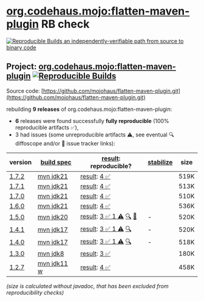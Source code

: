 [org.codehaus.mojo:flatten-maven-plugin](https://central.sonatype.com/artifact/org.codehaus.mojo/flatten-maven-plugin/versions) RB check
=======

[![Reproducible Builds](https://reproducible-builds.org/images/logos/rb.svg) an independently-verifiable path from source to binary code](https://reproducible-builds.org/)

## Project: [org.codehaus.mojo:flatten-maven-plugin](https://central.sonatype.com/artifact/org.codehaus.mojo/flatten-maven-plugin/versions) [![Reproducible Builds](https://img.shields.io/endpoint?url=https://raw.githubusercontent.com/jvm-repo-rebuild/reproducible-central/master/content/org/codehaus/mojo/flatten-maven-plugin/badge.json)](https://github.com/jvm-repo-rebuild/reproducible-central/blob/master/content/org/codehaus/mojo/flatten-maven-plugin/README.md)

Source code: [https://github.com/mojohaus/flatten-maven-plugin.git](https://github.com/mojohaus/flatten-maven-plugin.git)

rebuilding **9 releases** of org.codehaus.mojo:flatten-maven-plugin:
- **6** releases were found successfully **fully reproducible** (100% reproducible artifacts :white_check_mark:),
- 3 had issues (some unreproducible artifacts :warning:, see eventual :mag: diffoscope and/or :memo: issue tracker links):

| version | [build spec](/BUILDSPEC.md) | [result](https://reproducible-builds.org/docs/jvm/): reproducible? | [stabilize](https://github.com/google/oss-rebuild/blob/main/cmd/stabilize/README.md) | size |
| -- | --------- | ------ | ------ | -- |
| [1.7.2](https://central.sonatype.com/artifact/org.codehaus.mojo/flatten-maven-plugin/1.7.2/pom) | [mvn jdk21](flatten-maven-plugin-1.7.2.buildspec) | [result](flatten-maven-plugin-1.7.2.buildinfo): [4 :white_check_mark: ](flatten-maven-plugin-1.7.2.buildcompare) | | 519K |
| [1.7.1](https://central.sonatype.com/artifact/org.codehaus.mojo/flatten-maven-plugin/1.7.1/pom) | [mvn jdk21](flatten-maven-plugin-1.7.1.buildspec) | [result](flatten-maven-plugin-1.7.1.buildinfo): [4 :white_check_mark: ](flatten-maven-plugin-1.7.1.buildcompare) | | 513K |
| [1.7.0](https://central.sonatype.com/artifact/org.codehaus.mojo/flatten-maven-plugin/1.7.0/pom) | [mvn jdk21](flatten-maven-plugin-1.7.0.buildspec) | [result](flatten-maven-plugin-1.7.0.buildinfo): [4 :white_check_mark: ](flatten-maven-plugin-1.7.0.buildcompare) | | 510K |
| [1.6.0](https://central.sonatype.com/artifact/org.codehaus.mojo/flatten-maven-plugin/1.6.0/pom) | [mvn jdk21](flatten-maven-plugin-1.6.0.buildspec) | [result](flatten-maven-plugin-1.6.0.buildinfo): [4 :white_check_mark: ](flatten-maven-plugin-1.6.0.buildcompare) | | 536K |
| [1.5.0](https://central.sonatype.com/artifact/org.codehaus.mojo/flatten-maven-plugin/1.5.0/pom) | [mvn jdk20](flatten-maven-plugin-1.5.0.buildspec) | [result](flatten-maven-plugin-1.5.0.buildinfo): [3 :white_check_mark:  1 :warning:](flatten-maven-plugin-1.5.0.buildcompare) [:mag:](flatten-maven-plugin-1.5.0.diffoscope) [:memo:](https://github.com/eclipse/sisu.inject/issues/91) | - | 520K |
| [1.4.1](https://central.sonatype.com/artifact/org.codehaus.mojo/flatten-maven-plugin/1.4.1/pom) | [mvn jdk17](flatten-maven-plugin-1.4.1.buildspec) | [result](flatten-maven-plugin-1.4.1.buildinfo): [3 :white_check_mark:  1 :warning:](flatten-maven-plugin-1.4.1.buildcompare) [:mag:](flatten-maven-plugin-1.4.1.diffoscope) | - | 520K |
| [1.4.0](https://central.sonatype.com/artifact/org.codehaus.mojo/flatten-maven-plugin/1.4.0/pom) | [mvn jdk17](flatten-maven-plugin-1.4.0.buildspec) | [result](flatten-maven-plugin-1.4.0.buildinfo): [3 :white_check_mark:  1 :warning:](flatten-maven-plugin-1.4.0.buildcompare) [:mag:](flatten-maven-plugin-1.4.0.diffoscope) | - | 518K |
| [1.3.0](https://central.sonatype.com/artifact/org.codehaus.mojo/flatten-maven-plugin/1.3.0/pom) | [mvn jdk8](flatten-maven-plugin-1.3.0.buildspec) | [result](flatten-maven-plugin-1.3.0.buildinfo): [3 :white_check_mark: ](flatten-maven-plugin-1.3.0.buildcompare) | | 180K |
| [1.2.7](https://central.sonatype.com/artifact/org.codehaus.mojo/flatten-maven-plugin/1.2.7/pom) | [mvn jdk11 w](flatten-maven-plugin-1.2.7.buildspec) | [result](flatten-maven-plugin-1.2.7.buildinfo): [4 :white_check_mark: ](flatten-maven-plugin-1.2.7.buildcompare) | | 458K |

<i>(size is calculated without javadoc, that has been excluded from reproducibility checks)</i>
